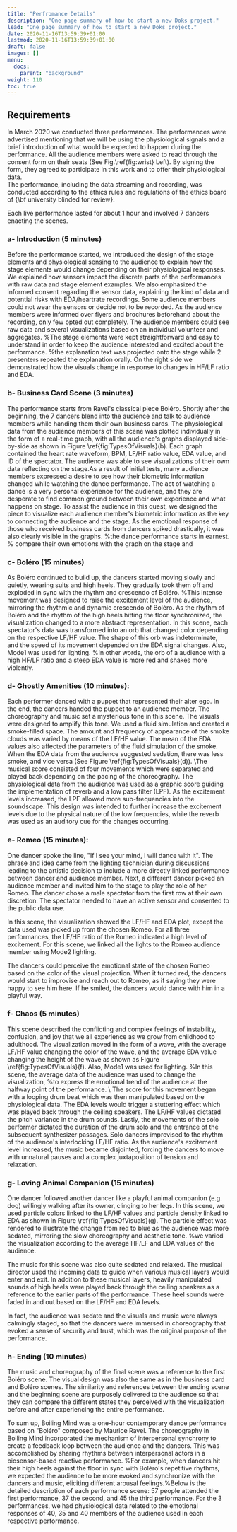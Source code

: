 ```yaml
---
title: "Perfromance Details"
description: "One page summary of how to start a new Doks project."
lead: "One page summary of how to start a new Doks project."
date: 2020-11-16T13:59:39+01:00
lastmod: 2020-11-16T13:59:39+01:00
draft: false
images: []
menu:
  docs:
    parent: "background"
weight: 110
toc: true
---
```


## Requirements

In March 2020 we conducted three performances. The performances were advertised mentioning that we will be using the physiological signals and a brief introduction of what would be expected to happen during the performance. All the audience members were asked to read through the consent form on their seats (See Fig.\ref{fig:wrist} Left). By signing the form, they agreed to participate in this work and to offer their physiological data.  
The performance, including the data streaming and recording, was conducted according to the ethics rules and regulations of the ethics board of {\bf university blinded for review}.

Each live performance lasted for about 1 hour and involved 7 dancers enacting the scenes. 

### a- Introduction (5 minutes)

Before the performance started, we introduced the design of the stage elements and physiological sensing to the audience to explain how the stage elements would change depending on their physiological responses. We explained how sensors impact the discrete parts of the performances with raw data and stage element examples. We also emphasized the informed consent regarding the sensor data, explaining the kind of data and potential risks with EDA/heartrate recordings. Some audience members could not wear the sensors or decide not to be recorded. 
As the audience members were informed over flyers and brochures beforehand about the recording, 
only few opted out completely. The audience members could see raw data and several visualizations based on an individual volunteer and aggregates.
%The stage elements were kept straightforward and easy to understand in order to keep the audience interested and excited about the performance. 
%the explanation text was projected onto the stage while 2 presenters repeated the explanation orally. On the right side we demonstrated how the visuals change in response to changes in HF/LF ratio and EDA. 


### b- Business Card Scene (3 minutes)
The performance starts from Ravel's classical piece Boléro. Shortly after the beginning, the 7 dancers blend into the audience and talk to audience members while handing them their own business cards. The physiological data from the audience members of this scene was plotted individually in the form of a real-time graph, with all the audience's graphs displayed side-by-side as shown in Figure \ref{fig:TypesOfVisuals}(b). Each graph contained the heart rate waveform, BPM, LF/HF ratio value, EDA value, and ID of the spectator. The audience was able to see visualizations of their own data reflecting on the stage.As a result of initial tests, many audience members expressed a desire to see how their biometric information changed while watching the dance performance. The act of watching a dance is a very personal experience for the audience, and they are desperate to find common ground between their own experience and what happens on stage. To assist the audience in this quest, we designed the piece to visualize each audience member's biometric information as the key to connecting the audience and the stage. As the emotional response of those who received business cards from dancers spiked drastically, it was also clearly visible in the graphs. 
%the dance performance starts in earnest.
% compare their own emotions with the graph on the stage and

### c- Boléro (15 minutes)
As Boléro continued to build up, the dancers started moving slowly and quietly, wearing suits and high heels. They gradually took them off and exploded in sync with the rhythm and crescendo of Boléro. 
%This intense movement was designed to raise the excitement level of the audience, mirroring the rhythmic and dynamic crescendo of Boléro.
As the rhythm of Boléro and the rhythm of the high heels hitting the floor synchronized, the visualization changed to a more abstract representation.
In this scene, each spectator's data was transformed into an orb that changed color depending on the respective LF/HF value. The shape of this orb was indeterminate, and the speed of its movement depended on the EDA signal changes. Also, Mode1 was used for lighting. %In other words, the orb of a audience with a high HF/LF ratio and a steep EDA value is more red and shakes more violently.

### d- Ghostly Amenities (10 minutes):

Each performer danced with a puppet that represented their alter ego. In the end, the dancers handed the puppet to an audience member. The choreography and music set a mysterious tone in this scene. The visuals were designed to amplify this tone. We used a fluid simulation and created a smoke-filled space. The amount and frequency of appearance of the smoke clouds was varied by means of the LF/HF value. The mean of the EDA values also affected the parameters of the fluid simulation of the smoke. When the EDA data from the audience suggested sedation, there was less smoke, and vice versa (See Figure \ref{fig:TypesOfVisuals}(d)).
\\The musical score consisted of four movements which were separated and played back depending on the pacing of the choreography. The physiological data from the audience was used as a graphic score guiding the implementation of reverb and a low pass filter (LPF). As the excitement levels increased, the LPF allowed more sub-frequencies into the soundscape. This design was intended to further increase the excitement levels due to the physical nature of the low frequencies, while the reverb was used as an auditory cue for the changes occurring.

### e- Romeo (15 minutes):
One dancer spoke the line, "If I see your mind, I will dance with it". The phrase and idea came from the lighting technician during discussions leading to the artistic decision to include a more directly linked performance between dancer and audience member. Next, a different dancer picked an audience member and invited him to the stage to play the role of her Romeo. The dancer chose a male spectator from the first row at their own discretion. The spectator needed to have an active sensor and consented to the public data use.
 
In this scene, the visualization showed the LF/HF and EDA plot, except the data used was picked up from the chosen Romeo. For all three performances, the LF/HF ratio of the Romeo indicated a high level of excitement. For this scene, we linked all the lights to the Romeo audience member using Mode2 lighting.

The dancers could perceive the emotional state of the chosen Romeo based on the color of the visual projection. When it turned red, the dancers would start to improvise and reach out to Romeo, as if saying they were happy to see him here. If he smiled, the dancers would dance with him in a playful way.

### f- Chaos (5 minutes) 
This scene described the conflicting and complex feelings of instability, confusion, and joy that we all experience as we grow from childhood to adulthood. The visualization moved in the form of a wave, with the average LF/HF value changing the color of the wave, and the average EDA value changing the height of the wave as shown as Figure \ref{fig:TypesOfVisuals}(f). Also, Mode1 was used for lighting.
%In this scene, the average data of the audience was used to change the visualization,
%to express the emotional trend of the audience at the halfway point of the performance. 
\\
The score for this movement began with a looping drum beat which was then manipulated based on the physiological data. The EDA levels would trigger a stuttering effect which was played back through the ceiling speakers. The LF/HF values dictated the pitch variance in the drum sounds. Lastly, the movements of the solo performer dictated the duration of the drum solo and the entrance of the subsequent synthesizer passages. Solo dancers improvised to the rhythm of the audience's interlocking LF/HF ratio. As the audience's excitement level increased, the music became disjointed, forcing the dancers to move with unnatural pauses and a complex juxtaposition of tension and relaxation.

### g- Loving Animal Companion (15 minutes)
One dancer followed another dancer like a playful animal companion (e.g. dog) willingly walking after its owner, clinging to her legs.
In this scene, we used particle colors linked to the LF/HF values and particle density linked to EDA as shown in Figure \ref{fig:TypesOfVisuals}(g). The particle effect was rendered to illustrate the change from red to blue as the audience was more sedated, mirroring the slow choreography and aesthetic tone.
 %we varied the visualization according to the average HF/LF and EDA values of the audience. 
 
The music for this scene was also quite sedated and relaxed. The musical director used the incoming data to guide when various musical layers would enter and exit. In addition to these musical layers, heavily manipulated sounds of high heels were played back through the ceiling speakers as a reference to the earlier parts of the performance. These heel sounds were faded in and out based on the LF/HF and EDA levels. 

In fact, the audience was sedate and the visuals and music were always calmingly staged, so that the dancers were immersed in choreography that evoked a sense of security and trust, which was the original purpose of the performance.

### h- Ending (10 minutes)
The music and choreography of the final scene was a reference to the first Boléro scene. The visual design was also the same as in the business card and Boléro scenes.
The similarity and references between the ending scene and the beginning scene are purposely delivered to the audience so that they can compare the different states they perceived with the visualization before and after experiencing the entire performance. 

To sum up, Boiling Mind was a one-hour contemporary dance performance based on "Boléro" composed by Maurice Ravel. The choreography in Boiling Mind incorporated the mechanism of interpersonal synchrony to create a feedback loop between the audience and the dancers. This was accomplished by sharing rhythms between interpersonal actors in a biosensor-based reactive performance.
%For example, when dancers hit their high heels against the floor in sync with Boléro's repetitive rhythms, we expected the audience to be more evoked and synchronize with the dancers and music, eliciting different arousal feelings.%Below is the detailed description of each performance scene:
57 people attended the first performance, 37 the second, and 45 the third performance. For the 3 performances, we had physiological data related to the emotional responses of 40, 35 and 40 members of the audience used in each respective performance. 



